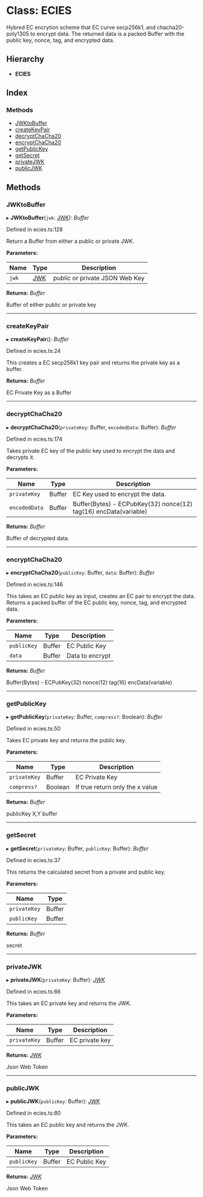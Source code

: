 
# Class: ECIES

Hybred EC encrytion scheme that EC curve secp256k1, and chacha20-poly1305 to encrypt data.
The returned data is a packed Buffer with the public key, nonce, tag, and encrypted data.

## Hierarchy

* **ECIES**

## Index

### Methods

* [JWKtoBuffer](#jwktobuffer)
* [createKeyPair](#createkeypair)
* [decryptChaCha20](#decryptchacha20)
* [encryptChaCha20](#encryptchacha20)
* [getPublicKey](#getpublickey)
* [getSecret](#getsecret)
* [privateJWK](#privatejwk)
* [publicJWK](#publicjwk)

## Methods

###  JWKtoBuffer

▸ **JWKtoBuffer**(`jwk`: [JWK](../interfaces/_ecies_.jwk.md)): *Buffer*

Defined in ecies.ts:128

Return a Buffer from either a public or private JWK.

**Parameters:**

Name | Type | Description |
------ | ------ | ------ |
`jwk` | [JWK](../interfaces/_ecies_.jwk.md) | public or private JSON Web Key |

**Returns:** *Buffer*

Buffer of either public or private key

___

###  createKeyPair

▸ **createKeyPair**(): *Buffer*

Defined in ecies.ts:24

This creates a EC secp256k1 key pair and returns the private key as a buffer.

**Returns:** *Buffer*

EC Private Key as a Buffer

___

###  decryptChaCha20

▸ **decryptChaCha20**(`privateKey`: Buffer, `encodedData`: Buffer): *Buffer*

Defined in ecies.ts:174

Takes private EC key of the public key used to encrypt the data and decrypts it.

**Parameters:**

Name | Type | Description |
------ | ------ | ------ |
`privateKey` | Buffer | EC Key used to encrypt the data. |
`encodedData` | Buffer | Buffer(Bytes) - ECPubKey(32) nonce(12) tag(16) encData(variable) |

**Returns:** *Buffer*

Buffer of decrypted data.

___

###  encryptChaCha20

▸ **encryptChaCha20**(`publicKey`: Buffer, `data`: Buffer): *Buffer*

Defined in ecies.ts:146

This takes an EC public key as input, creates an EC pair to encrypt the data.
Returns a packed buffer of the EC public key, nonce, tag, and encrypted data.

**Parameters:**

Name | Type | Description |
------ | ------ | ------ |
`publicKey` | Buffer | EC Public Key |
`data` | Buffer | Data to encrypt |

**Returns:** *Buffer*

Buffer(Bytes) - ECPubKey(32) nonce(12) tag(16) encData(variable)

___

###  getPublicKey

▸ **getPublicKey**(`privateKey`: Buffer, `compress?`: Boolean): *Buffer*

Defined in ecies.ts:50

Takes EC private key and returns the public key.

**Parameters:**

Name | Type | Description |
------ | ------ | ------ |
`privateKey` | Buffer | EC Private Key |
`compress?` | Boolean | If true return only the x value |

**Returns:** *Buffer*

publicKey X,Y buffer

___

###  getSecret

▸ **getSecret**(`privateKey`: Buffer, `publicKey`: Buffer): *Buffer*

Defined in ecies.ts:37

This returns the calculated secret from a private and public key.

**Parameters:**

Name | Type |
------ | ------ |
`privateKey` | Buffer |
`publicKey` | Buffer |

**Returns:** *Buffer*

secret

___

###  privateJWK

▸ **privateJWK**(`privateKey`: Buffer): *[JWK](../interfaces/_ecies_.jwk.md)*

Defined in ecies.ts:66

This takes an EC private key and returns the JWK.

**Parameters:**

Name | Type | Description |
------ | ------ | ------ |
`privateKey` | Buffer | EC private key |

**Returns:** *[JWK](../interfaces/_ecies_.jwk.md)*

Json Web Token

___

###  publicJWK

▸ **publicJWK**(`publicKey`: Buffer): *[JWK](../interfaces/_ecies_.jwk.md)*

Defined in ecies.ts:80

This takes an EC public key and returns the JWK.

**Parameters:**

Name | Type | Description |
------ | ------ | ------ |
`publicKey` | Buffer | EC Public Key |

**Returns:** *[JWK](../interfaces/_ecies_.jwk.md)*

Json Web Token
